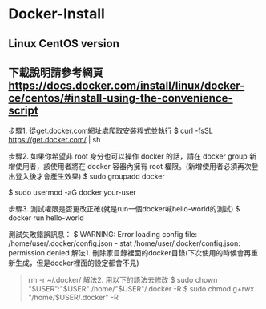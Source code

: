 # Docker-Install
## Linux CentOS version
## 下載說明請參考網頁 https://docs.docker.com/install/linux/docker-ce/centos/#install-using-the-convenience-script

步驟1. 從get.docker.com網址處爬取安裝程式並執行
$ curl -fsSL https://get.docker.com/ | sh

步驟2. 如果你希望非 root 身分也可以操作 docker 的話，請在 docker group 新增使用者，該使用者將在 docker 容器內擁有 root 權限。(新增使用者必須再次登出登入後才會產生效果)
$ sudo groupadd docker

$ sudo usermod -aG docker your-user

步驟3. 測試權限是否更改正確(就是run一個docker喊hello-world的測試)
$ docker run hello-world

測試失敗錯誤訊息：
$ WARNING: Error loading config file: /home/user/.docker/config.json - stat /home/user/.docker/config.json: permission denied
解法1. 刪除家目錄裡面的docker目錄(下次使用的時候會再重新生成，但是docker裡面的設定都會不見)
> rm -r ~/.docker/ 
解法2. 用以下的語法去修改 
$ sudo chown "$USER":"$USER" /home/"$USER"/.docker -R
$ sudo chmod g+rwx "/home/$USER/.docker" -R
